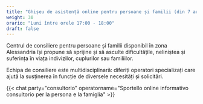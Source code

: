 ```yaml
---
title: "Ghișeu de asistență online pentru persoane și familii (din 7 august)"
weight: 30
orario: "Luni între orele 17:00 - 18:00"
draft: false
---
```


Centrul de consiliere pentru persoane și familii disponibil în zona Alessandria își propune să sprijine și să asculte dificultățile, neliniștea și suferința în viața indivizilor, cuplurilor sau familiilor.

Echipa de consiliere este multidisciplinară: diferiți operatori specializați care ajută la susținerea în funcție de diversele necesități și solicitări.

{{< chat party="consultorio" operatorname="Sportello online informativo consultorio per la persona e la famiglia" >}}
